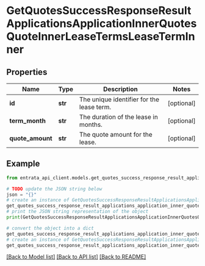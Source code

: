 # GetQuotesSuccessResponseResultApplicationsApplicationInnerQuotesQuoteInnerLeaseTermsLeaseTermInner


## Properties

Name | Type | Description | Notes
------------ | ------------- | ------------- | -------------
**id** | **str** | The unique identifier for the lease term. | [optional] 
**term_month** | **str** | The duration of the lease in months. | [optional] 
**quote_amount** | **str** | The quote amount for the lease. | [optional] 

## Example

```python
from entrata_api_client.models.get_quotes_success_response_result_applications_application_inner_quotes_quote_inner_lease_terms_lease_term_inner import GetQuotesSuccessResponseResultApplicationsApplicationInnerQuotesQuoteInnerLeaseTermsLeaseTermInner

# TODO update the JSON string below
json = "{}"
# create an instance of GetQuotesSuccessResponseResultApplicationsApplicationInnerQuotesQuoteInnerLeaseTermsLeaseTermInner from a JSON string
get_quotes_success_response_result_applications_application_inner_quotes_quote_inner_lease_terms_lease_term_inner_instance = GetQuotesSuccessResponseResultApplicationsApplicationInnerQuotesQuoteInnerLeaseTermsLeaseTermInner.from_json(json)
# print the JSON string representation of the object
print(GetQuotesSuccessResponseResultApplicationsApplicationInnerQuotesQuoteInnerLeaseTermsLeaseTermInner.to_json())

# convert the object into a dict
get_quotes_success_response_result_applications_application_inner_quotes_quote_inner_lease_terms_lease_term_inner_dict = get_quotes_success_response_result_applications_application_inner_quotes_quote_inner_lease_terms_lease_term_inner_instance.to_dict()
# create an instance of GetQuotesSuccessResponseResultApplicationsApplicationInnerQuotesQuoteInnerLeaseTermsLeaseTermInner from a dict
get_quotes_success_response_result_applications_application_inner_quotes_quote_inner_lease_terms_lease_term_inner_from_dict = GetQuotesSuccessResponseResultApplicationsApplicationInnerQuotesQuoteInnerLeaseTermsLeaseTermInner.from_dict(get_quotes_success_response_result_applications_application_inner_quotes_quote_inner_lease_terms_lease_term_inner_dict)
```
[[Back to Model list]](../README.md#documentation-for-models) [[Back to API list]](../README.md#documentation-for-api-endpoints) [[Back to README]](../README.md)


